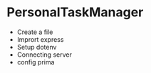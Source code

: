 # PersonalTaskManager #
- Create a file
- Imprort express
- Setup dotenv
- Connecting server
- config prima 